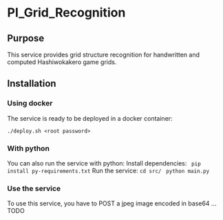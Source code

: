 
# PI_Grid_Recognition

## Purpose

This service provides grid structure recognition for handwritten and computed Hashiwokakero game grids.

  

## Installation

### Using docker
The service is ready to be deployed in a docker container:

``` ./deploy.sh <root password> ```

  

### With python
You can also run the service with python:
Install dependencies:
``` pip install py-requirements.txt```
Run the service:
``` cd src/ ```
``` python main.py```
### Use the service
To use this service, you have to POST a jpeg image encoded in base64 ... TODO

